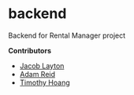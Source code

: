 # backend

Backend for Rental Manager project

**Contributors**

- [Jacob Layton](https://github.com/JacobLayton)
- [Adam Reid](https://github.com/iAmAdamReid)
- [Timothy Hoang](https://github.com/timh1203)